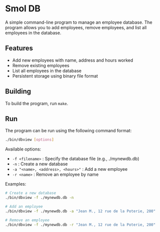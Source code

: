 # Smol DB

A simple command-line program to manage an employee database. The program allows you to add employees, remove employees, and list all employees in the database.

## Features

- Add new employees with name, address and hours worked
- Remove existing employees
- List all employees in the database
- Persistent storage using binary file format

## Building

To build the program, run `make`.

## Run

The program can be run using the following command format:

```bash
./bin/dbview [options]
```

Available options:

- `-f <filename>` : Specify the database file (e.g., ./mynewdb.db)
- `-n` : Create a new database
- `-a "<name>, <address>, <hours>"` : Add a new employee
- `-r <name>` : Remove an employee by name

Examples:

```bash
# Create a new database
./bin/dbview -f ./mynewdb.db -n

# Add an employee
./bin/dbview -f ./mynewdb.db -a "Jean M., 12 rue de la Poterie, 200"

# Remove an employee
./bin/dbview -f ./mynewdb.db -r "Jean M., 12 rue de la Poterie, 200"
```
